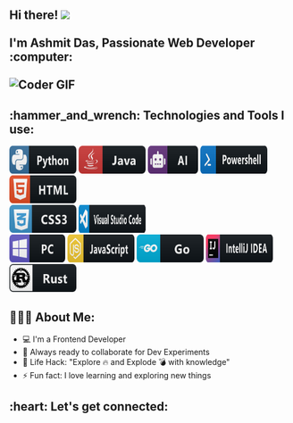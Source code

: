 <h2 align="left">
 <abc>
  <br>Hi there! <img src="https://user-images.githubusercontent.com/42378118/110234147-e3259600-7f4e-11eb-95be-0c4047144dea.gif" width="30"><br>
  <br> I'm Ashmit Das, Passionate Web Developer :computer:<br>
  <br>
    <img src="https://media.giphy.com/media/SWoSkN6DxTszqIKEqv/giphy.gif" alt="Coder GIF" width="500">
 </abc>
</h2> 
<h2 align="left">:hammer_and_wrench: Technologies and Tools I use:</h2>
<p align="left">

<!-- For more icons please follow  https://github.com/MikeCodesDotNET/ColoredBadges -->
<img src="https://github.com/AshmitDas19/AshmitDas19/blob/2c2e6d7b953cd04805442ff9c8d68dd3c2744975/assets/python.svg" alt="python" width="120" height="50">
<img src="https://github.com/AshmitDas19/AshmitDas19/blob/57e4b5e6d57b1076579f961c4f48339a3d7d2fb1/assets/java.svg" alt="java"  width="120" height="50">
<img src="https://github.com/AshmitDas19/AshmitDas19/blob/57e4b5e6d57b1076579f961c4f48339a3d7d2fb1/assets/ai.svg" alt="AI" width="90" height="50">
<img src="https://github.com/AshmitDas19/AshmitDas19/blob/57e4b5e6d57b1076579f961c4f48339a3d7d2fb1/assets/powershell.svg" alt="powershell" width="120" height="50">
<img src="https://github.com/AshmitDas19/AshmitDas19/blob/57e4b5e6d57b1076579f961c4f48339a3d7d2fb1/assets/html.svg" alt="html" width="120" height="50">
</br>
<img src="https://github.com/AshmitDas19/AshmitDas19/blob/57e4b5e6d57b1076579f961c4f48339a3d7d2fb1/assets/css3.svg" alt="css" width="120" height="50">
<img src="https://github.com/AshmitDas19/AshmitDas19/blob/57e4b5e6d57b1076579f961c4f48339a3d7d2fb1/assets/visualstudio_code.svg" alt="vscode" width="120" height="50">
</br>
<img src="https://github.com/AshmitDas19/AshmitDas19/blob/57e4b5e6d57b1076579f961c4f48339a3d7d2fb1/assets/pc.svg" alt="pc" width="100" height="50">
<img src="https://github.com/AshmitDas19/AshmitDas19/blob/57e4b5e6d57b1076579f961c4f48339a3d7d2fb1/assets/js.svg" alt="js" width="120" height="50">
<img src="https://github.com/AshmitDas19/AshmitDas19/blob/57e4b5e6d57b1076579f961c4f48339a3d7d2fb1/assets/go.svg" alt="golang" width="120" height="50">
<img src="https://github.com/AshmitDas19/AshmitDas19/blob/57e4b5e6d57b1076579f961c4f48339a3d7d2fb1/assets/jetbrains_intellij.svg" alt="intellij" width="120" height="50">
<img src="https://github.com/AshmitDas19/AshmitDas19/blob/57e4b5e6d57b1076579f961c4f48339a3d7d2fb1/assets/rust.svg" alt="rust" width="120" height="50">
</p>

<h2 align="left">👨🏻‍💻 About Me:</h2>

- :computer: I'm a Frontend Developer
- :rocket: Always ready to collaborate for Dev Experiments
- :dart: Life Hack: "Explore :fire: and Explode :bomb: with knowledge"
- :zap: Fun fact: I love learning and exploring new things<br>

<h2 align="left">:heart: Let's get connected:</h2>
